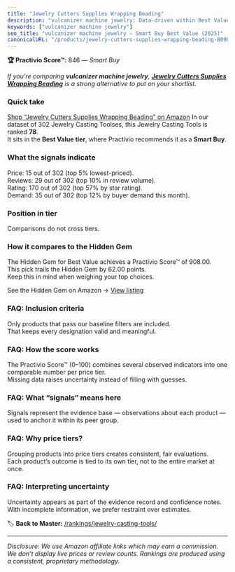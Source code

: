 ```yaml
---
title: "Jewelry Cutters Supplies Wrapping Beading"
description: "vulcanizer machine jewelry: Data-driven within Best Value ranking using the Practivio Score™. Positioned by quality, value, demand, findability, momentum."
keywords: ["vulcanizer machine jewelry"]
seo_title: "vulcanizer machine jewelry — Smart Buy Best Value (2025)"
canonicalURL: "/products/jewelry-cutters-supplies-wrapping-beading-B09B1P2N64/"
---
```


**🏆 Practivio Score™:** 846 — _Smart Buy_


*If you're comparing **vulcanizer machine jewelry**, **[Jewelry Cutters Supplies Wrapping Beading](https://www.amazon.com/dp/B09B1P2N64?tag=practivio-20)** is a strong alternative to put on your shortlist.*
### Quick take
[Shop “Jewelry Cutters Supplies Wrapping Beading” on Amazon](https://www.amazon.com/dp/B09B1P2N64?tag=practivio-20)
In our dataset of 302 Jewelry Casting Toolses, this Jewelry Casting Tools is ranked **78**.  
It sits in the **Best Value tier**, where Practivio recommends it as a **Smart Buy**.

### What the signals indicate
Price: 15 out of 302 (top 5% lowest-priced).  
Reviews: 29 out of 302 (top 10% in review volume).  
Rating: 170 out of 302 (top 57% by star rating).  
Demand: 35 out of 302 (top 12% by buyer demand this month).

### Position in tier
Comparisons do not cross tiers.

### How it compares to the Hidden Gem
The Hidden Gem for Best Value achieves a Practivio Score™ of 908.00.  
This pick trails the Hidden Gem by 62.00 points.  
Keep this in mind when weighing your top choices.  

See the Hidden Gem on Amazon → [View listing](https://www.amazon.com/dp/B07S1MLQMJ?tag=practivio-20)

### FAQ: Inclusion criteria
Only products that pass our baseline filters are included.  
That keeps every designation valid and meaningful.

### FAQ: How the score works
The Practivio Score™ (0–100) combines several observed indicators into one comparable number per price tier.  
Missing data raises uncertainty instead of filling with guesses.

### FAQ: What “signals” means here
Signals represent the evidence base — observations about each product — used to anchor it within its peer group.

### FAQ: Why price tiers?
Grouping products into price tiers creates consistent, fair evaluations.  
Each product’s outcome is tied to its own tier, not to the entire market at once.

### FAQ: Interpreting uncertainty
Uncertainty appears as part of the evidence record and confidence notes.  
With incomplete information, we prefer restraint over estimates.


🏷️ **Back to Master:** [/rankings/jewelry-casting-tools/](/rankings/jewelry-casting-tools/)

---
_Disclosure: We use Amazon affiliate links which may earn a commission. We don’t display live prices or review counts. Rankings are produced using a consistent, proprietary methodology._
